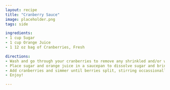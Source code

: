 ```yaml
---
layout: recipe
title: "Cranberry Sauce"
image: placeholder.png
tags: side

ingredients:
- 1 cup Sugar
- 1 cup Orange Juice
- 1 12 oz bag of Cranberries, Fresh

directions:
- Wash and go through your cranberries to remove any shrinkled and/or white berries
- Place sugar and orange juice in a saucepan to dissolve sugar and bring to a boil
- Add cranberries and simmer until berries split, stirring occassionally and using the back of your spoon to mash some of the berries
- Enjoy!

---
```

